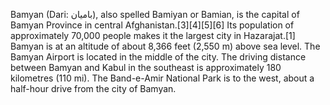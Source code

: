 Bamyan (Dari: بامیان), also spelled Bamiyan or Bamian, is the capital of Bamyan Province in central Afghanistan.[3][4][5][6] Its population of approximately 70,000 people makes it the largest city in Hazarajat.[1] Bamyan is at an altitude of about 8,366 feet (2,550 m) above sea level. The Bamyan Airport is located in the middle of the city. The driving distance between Bamyan and Kabul in the southeast is approximately 180 kilometres (110 mi). The Band-e-Amir National Park is to the west, about a half-hour drive from the city of Bamyan.
